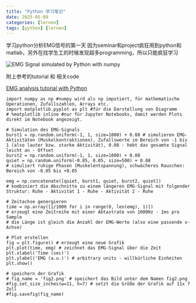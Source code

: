 ```yaml
---
title: "Python 学习笔记"
date: 2025-05-09
categories: [lernen]
tags: [python] [lernen]
---
```



学习python分析EMG信号的第一天
因为seminar和project疯狂用到python和matlab，另外在找学生工的时候发现超多programming，所以只能疯狂学习

![EMG Signal simulated by Python with numpy](https://cdn.jsdelivr.net/gh/idadayi/Blogimage@main/Markdownfig2.png)

附上参考的tutorial 和 相关code

[EMG analysis tutorial with Python](https://scientificallysound.org/2016/08/11/python-analysing-emg-signals-part-1/)

```
import numpy as np #numpy wird als np impotiert, für mathematische Operationen, Zufallszahlen, Arrays etc.
import matplotlib.pyplot as plt #für die Darstellung von Diagramm
# %matplotlib inline #nur für Jupyter Notebooks, damit werden Plots direkt im Notebook angezeigt.

# Simulation des EMG-Signals
burst1 = np.random.uniform(-1, 1, size=1000) + 0.08 # simulieren EMG-Aktivitäten (Muskelkontraktionen), Zufallswerte im Bereich von -1 bis 1 (also lauter bzw. starke Aktivität), 0.08 - hebt das gesamte Signal leicht an - Offset
burst2 = np.random.uniform(-1, 1, size=1000) + 0.08
quiet = np.random.uniform(-0.05, 0.05, size=500) + 0.08
# simuliert ruhige Phasen (Muskelentspannung), schwächeres Rauschen: Bereich von -0.05 bis +0.05

emg = np.concatenate([quiet, burst1, quiet, burst2, quiet])
# kombiniert die Abschnitte zu einem längeren EMG-Signal mit folgender Struktur: Ruhe - Aktivität 1 - Ruhe - Aktivität 2 - Ruhe

# Zeitachse genergieren
time = np.array([i/1000 for i in range(0, len(emg), 1)])
# erzeugt eine Zeitreihe mit einer Abtastrate von 1000Hz - 1ms pro Sample
# die Länge ist gleich die Anzahl der EMG-Werte (also eine passende x-Achse)

# Plot erstellen
fig = plt.figure() # erzeugt eine neue Grafik
plt.plot(time, emg) # zeichnet das EMG-Signal über die Zeit
plt.xlabel('Time (sec)')
plt.ylabel('EMG (a.u.)') # arbitrary units - willkürliche Einheiten
plt.show()

# speichern der Grafik
# fig_name = 'fig2.png' # speichert das Bild unter dem Namen fig2.png
#fig.set_size_inches(w=11, h=7) # setzt die Größe der Grafik auf 11x 7 Zoll
#fig.savefig(fig_name)

```

